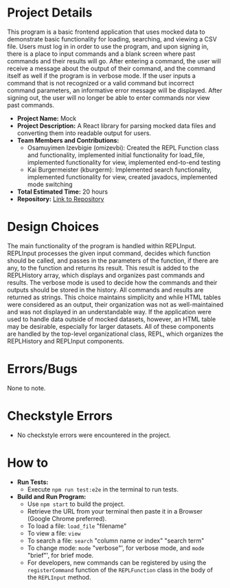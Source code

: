 # Project Details
This program is a basic frontend application that uses mocked data to demonstrate basic functionality for loading, searching, and viewing a CSV file. Users must log in in order to use the program, and upon signing in, there is a place to input commands and a blank screen where past commands and their results will go. After entering a command, the user will receive a message about the output of their command, and the command itself as well if the program is in verbose mode. If the user inputs a command that is not recognized or a valid command but incorrect command parameters, an informative error message will be displayed. After signing out, the user will no longer be able to enter commands nor view past commands.

- **Project Name:** Mock
- **Project Description:** A React library for parsing mocked data files and converting them into readable output for users.
- **Team Members and Contributions:**
    - Osamuyimen Izevbigie (omizevbi): Created the REPL Function class and functionality, implemented initial functionality for load_file, implemented functionality for view, implemented end-to-end testing  
    - Kai Burgermeister (kburgerm): Implemented search functionality, implemented functionality for view, created javadocs, implemented mode switching     
- **Total Estimated Time:** 20 hours
- **Repository:** [Link to Repository](https://github.com/cs0320-s24/mock-omizevbi-kburgerm)

# Design Choices
The main functionality of the program is handled within REPLInput. REPLInput processes the given input command, decides which function should be called, and passes in the parameters of the function, if there are any, to the function and returns its result. This result is added to the REPLHistory array, which displays and organizes past commands and results. The verbose mode is used to decide how the commands and their outputs should be stored in the history. All commands and results are returned as strings. This choice maintains simplicity and while HTML tables were considered as an output, their organization was not as well-maintained and was not displayed in an understandable way. If the application were used to handle data outside of mocked datasets, however, an HTML table may be desirable, especially for larger datasets. All of these components are handled by the top-level organizational class, REPL, which organizes the REPLHistory and REPLInput components.

# Errors/Bugs

None to note.

# Checkstyle Errors

- No checkstyle errors were encountered in the project.

# How to

- **Run Tests:**
    - Execute `npm run test:e2e` in the terminal to run tests.
- **Build and Run Program:**
    - Use `npm start` to build the project.
    - Retrieve the URL from your terminal then paste it in a Browser (Google Chrome preferred).
    - To load a file: `load_file` "filename"
    - To view a file: `view`
    - To search a file: `search` "column name or index" "search term"
    - To change mode: `mode` "verbose"', for verbose mode, and `mode` "brief"', for brief mode.
    - For developers, new commands can be registered by using the `registerCommand` function of the `REPLFunction` class in the body of the `REPLInput` method.

